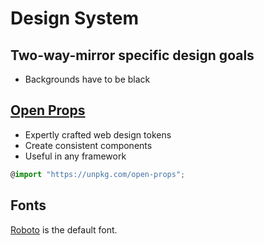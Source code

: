 # Design System

## Two-way-mirror specific design goals

* Backgrounds have to be black

## [Open Props](https://open-props.style/)

* Expertly crafted web design tokens
* Create consistent components
* Useful in any framework

```typescript
@import "https://unpkg.com/open-props";
```

## Fonts

[Roboto](https://fonts.google.com/specimen/Roboto) is the default font.
